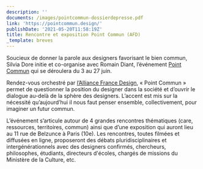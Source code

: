 ```yaml
---
description: ''
documents: /images/pointcommun-dossierdepresse.pdf
link: 'https://pointcommun.design/'
publishDate: '2021-05-20T11:58:19Z'
title: Rencontre et exposition Point Commun (AFD)
_template: breves
---
```


Soucieux de donner la parole aux designers favorisant le bien commun, Silvia Dore initie et co-organise avec Romain Diant, l’événement [Point Commun](https://pointcommun.design/) qui se déroulera du 3 au 27 juin.

Rendez-vous orchestré par [l’Alliance France Design](http://www.alliance-francaise-des-designers.org/), « Point Commun » permet de questionner la position du designer dans la société et d’ouvrir le dialogue au-delà de la sphère des designers. L’accent est mis sur la nécessité qu’aujourd’hui il nous faut penser ensemble, collectivement, pour imaginer un futur commun.

L’événement s’articule autour de 4 grandes rencontres thématiques (care, ressources, territoires, commun) ainsi que d’une exposition qui auront lieu au 11 rue de Belzunce à Paris (10e). Les rencontres, toutes filmées et diffusées en ligne, proposeront des débats pluridisciplinaires et intergénérationnels avec des designers confirmés, chercheurs, philosophes, étudiants, directeurs d'écoles, chargés de missions du Ministère de la Culture, etc.
